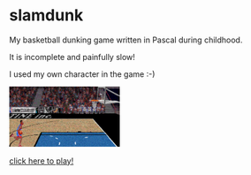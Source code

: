 # slamdunk

My basketball dunking game written in Pascal during childhood.

It is incomplete and painfully slow!

I used my own character in the game :-)

<img src="slamdunk.png" style="width:200px;"/>

[click here to play!](https://blaisetine.github.io/slamdunk)

